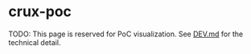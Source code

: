 # crux-poc

TODO: This page is reserved for PoC visualization.
See [DEV.md](./DEV.md) for the technical detail.
